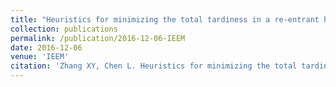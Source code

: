 ```yaml
---
title: "Heuristics for minimizing the total tardiness in a re-entrant hybrid flow shop with non-identical machines in parallel"
collection: publications
permalink: /publication/2016-12-06-IEEM
date: 2016-12-06
venue: 'IEEM'
citation: 'Zhang XY, Chen L. Heuristics for minimizing the total tardiness in a re-entrant hybrid flow shop with non-identical machines in parallel. In2016 IEEE International Conference on Industrial Engineering and Engineering Management (IEEM) 2016 Dec 4 (pp. 987-991). '
---
```

